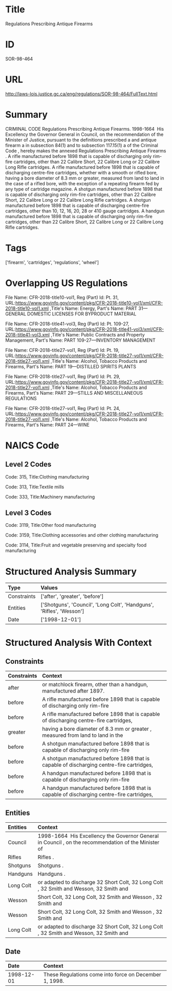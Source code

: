 # Title
Regulations Prescribing Antique Firearms


# ID
SOR-98-464

# URL
http://laws-lois.justice.gc.ca/eng/regulations/SOR-98-464/FullText.html


# Summary
CRIMINAL CODE Regulations Prescribing Antique Firearms.
1998-1664  His Excellency the Governor General in Council, on the recommendation of the Minister of Justice, pursuant to the definitions  prescribed a  and  antique firearm a  in subsection 84(1) and to subsection 117.15(1) a  of the  Criminal Code , hereby makes the annexed  Regulations Prescribing Antique Firearms .
A rifle manufactured before 1898 that is capable of discharging only rim-fire cartridges, other than 22 Calibre Short, 22 Calibre Long or 22 Calibre Long Rifle cartridges.
A rifle manufactured before 1898 that is capable of discharging centre-fire cartridges, whether with a smooth or rifled bore, having a bore diameter of 8.3 mm or greater, measured from land to land in the case of a rifled bore, with the exception of a repeating firearm fed by any type of cartridge magazine.
A shotgun manufactured before 1898 that is capable of discharging only rim-fire cartridges, other than 22 Calibre Short, 22 Calibre Long or 22 Calibre Long Rifle cartridges.
A shotgun manufactured before 1898 that is capable of discharging centre-fire cartridges, other than 10, 12, 16, 20, 28 or 410 gauge cartridges.
A handgun manufactured before 1898 that is capable of discharging only rim-fire cartridges, other than 22 Calibre Short, 22 Calibre Long or 22 Calibre Long Rifle cartridges.


# Tags
['firearm', 'cartridges', 'regulations', 'wheel']


# Overlapping US Regulations
File Name: CFR-2018-title10-vol1, Reg (Part) Id: Pt. 31, URL:https://www.govinfo.gov/content/pkg/CFR-2018-title10-vol1/xml/CFR-2018-title10-vol1.xml
,Title's Name: Energy, Part's Name: PART 31—GENERAL DOMESTIC LICENSES FOR BYPRODUCT MATERIAL

File Name: CFR-2018-title41-vol3, Reg (Part) Id: Pt. 109-27, URL:https://www.govinfo.gov/content/pkg/CFR-2018-title41-vol3/xml/CFR-2018-title41-vol3.xml
,Title's Name: Public Contracts and Property Management, Part's Name: PART 109-27—INVENTORY MANAGEMENT

File Name: CFR-2018-title27-vol1, Reg (Part) Id: Pt. 19, URL:https://www.govinfo.gov/content/pkg/CFR-2018-title27-vol1/xml/CFR-2018-title27-vol1.xml
,Title's Name: Alcohol, Tobacco Products and Firearms, Part's Name: PART 19—DISTILLED SPIRITS PLANTS

File Name: CFR-2018-title27-vol1, Reg (Part) Id: Pt. 29, URL:https://www.govinfo.gov/content/pkg/CFR-2018-title27-vol1/xml/CFR-2018-title27-vol1.xml
,Title's Name: Alcohol, Tobacco Products and Firearms, Part's Name: PART 29—STILLS AND MISCELLANEOUS REGULATIONS

File Name: CFR-2018-title27-vol1, Reg (Part) Id: Pt. 24, URL:https://www.govinfo.gov/content/pkg/CFR-2018-title27-vol1/xml/CFR-2018-title27-vol1.xml
,Title's Name: Alcohol, Tobacco Products and Firearms, Part's Name: PART 24—WINE




# NAICS Code
## Level 2 Codes
Code: 315, Title:Clothing manufacturing

Code: 313, Title:Textile mills

Code: 333, Title:Machinery manufacturing




## Level 3 Codes
Code: 3119, Title:Other food manufacturing

Code: 3159, Title:Clothing accessories and other clothing manufacturing

Code: 3114, Title:Fruit and vegetable preserving and specialty food manufacturing







# Structured Analysis Summary
| Type        | Values                                                               |
|:------------|:---------------------------------------------------------------------|
| Constraints | ['after', 'greater', 'before']                                       |
| Entities    | ['Shotguns', 'Council', 'Long Colt', 'Handguns', 'Rifles', 'Wesson'] |
| Date        | ['1998-12-01']                                                       |


# Structured Analysis With Context
 


## Constraints
| Constraints   | Context                                                                                    |
|:--------------|:-------------------------------------------------------------------------------------------|
| after         | or matchlock firearm, other than a handgun, manufactured after  1897.                      |
| before        | A rifle manufactured  before 1898 that is capable of discharging only rim-fire             |
| before        | A rifle manufactured  before 1898 that is capable of discharging centre-fire cartridges,   |
| greater       | having a bore diameter of 8.3 mm or greater , measured from land to land in the            |
| before        | A shotgun manufactured  before 1898 that is capable of discharging only rim-fire           |
| before        | A shotgun manufactured  before 1898 that is capable of discharging centre-fire cartridges, |
| before        | A handgun manufactured  before 1898 that is capable of discharging only rim-fire           |
| before        | A handgun manufactured  before 1898 that is capable of discharging centre-fire cartridges, |


## Entities
| Entities   | Context                                                                                               |
|:-----------|:------------------------------------------------------------------------------------------------------|
| Council    | 1998-1664  His Excellency the Governor General in  Council , on the recommendation of the Minister of |
| Rifles     | Rifles .                                                                                              |
| Shotguns   | Shotguns .                                                                                            |
| Handguns   | Handguns .                                                                                            |
| Long Colt  | or adapted to discharge 32 Short Colt, 32 Long Colt , 32 Smith and Wesson, 32 Smith and               |
| Wesson     | Short Colt, 32 Long Colt, 32 Smith and Wesson , 32 Smith and                                          |
| Wesson     | Short Colt, 32 Long Colt, 32 Smith and Wesson , 32 Smith and                                          |
| Long Colt  | or adapted to discharge 32 Short Colt, 32 Long Colt , 32 Smith and Wesson, 32 Smith and               |


## Date
| Date       | Context                                                |
|:-----------|:-------------------------------------------------------|
| 1998-12-01 | These Regulations come into force on December 1, 1998. |


